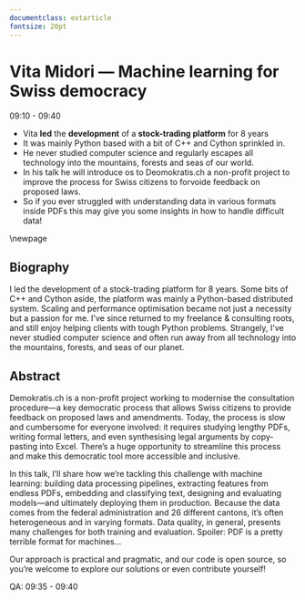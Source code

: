 ```yaml
---
documentclass: extarticle
fontsize: 20pt
---
```


# Vita Midori — Machine learning for Swiss democracy

09:10 - 09:40

 * Vita **led** the **development** of a **stock-trading platform** for 8 years
 * It was mainly Python based with a bit of C++ and Cython sprinkled in.
 * He never studied computer science and regularly escapes all technology into
   the mountains, forests and seas of our world.
 * In his talk he will introduce os to Deomokratis.ch a non-profit project to
   improve the process for Swiss citizens to forvoide feedback on proposed laws.
 * So if you ever struggled with understanding data in various formats inside
   PDFs this may give you some insights in how to handle difficult data!

\newpage

## Biography

I led the development of a stock-trading platform for 8 years. Some bits of C++ and Cython aside, the platform was mainly a Python-based distributed system. Scaling and performance optimisation became not just a necessity but a passion for me. I've since returned to my freelance & consulting roots, and still enjoy helping clients with tough Python problems. Strangely, I've never studied computer science and often run away from all technology into the mountains, forests, and seas of our planet.


## Abstract

Demokratis.ch is a non-profit project working to modernise the consultation procedure—a key democratic process that allows Swiss citizens to provide feedback on proposed laws and amendments. Today, the process is slow and cumbersome for everyone involved: it requires studying lengthy PDFs, writing formal letters, and even synthesising legal arguments by copy-pasting into Excel. There’s a huge opportunity to streamline this process and make this democratic tool more accessible and inclusive.

In this talk, I’ll share how we’re tackling this challenge with machine learning: building data processing pipelines, extracting features from endless PDFs, embedding and classifying text, designing and evaluating models—and ultimately deploying them in production. Because the data comes from the federal administration and 26 different cantons, it’s often heterogeneous and in varying formats. Data quality, in general, presents many challenges for both training and evaluation. Spoiler: PDF is a pretty terrible format for machines… 

Our approach is practical and pragmatic, and our code is open source, so you’re welcome to explore our solutions or even contribute yourself!

QA: 09:35 - 09:40
